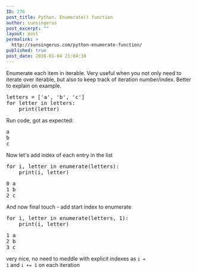 ```yaml
---
ID: 276
post_title: Python. Enumerate() function
author: sunsingerus
post_excerpt: ""
layout: post
permalink: >
  http://sunsingerus.com/python-enumerate-function/
published: true
post_date: 2018-01-04 21:04:30
---
```

Enumerate each item in iterable. Very useful when you not only need to iterate over iterable, but also to keep track of iteration number/index.
Better to explain on example.
<pre>
letters = ['a', 'b', 'c']
for letter in letters:
    print(letter)
</pre>

Run code, got as expected:
<pre>
a
b
c
</pre>

Now let's add index of each entry in the list
<pre>
for i, letter in enumerate(letters):
    print(i, letter)
</pre>
<pre>
0 a
1 b
2 c
</pre>

And now final touch - add start index to enumerate
<pre>
for i, letter in enumerate(letters, 1):
    print(i, letter)
</pre>
<pre>
1 a
2 b
3 c
</pre>

very nice, no need to meddle with explicit indexes as <code>i = 1</code> and <code>i += 1</code> on each iteration